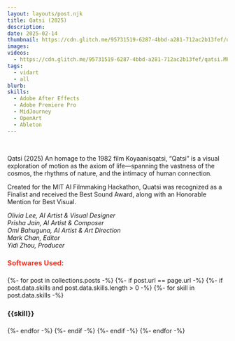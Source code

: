 ```yaml
---
layout: layouts/post.njk
title: Qatsi (2025)
description: 
date: 2025-02-14
thumbnail: https://cdn.glitch.me/95731519-6287-4bbd-a281-712ac2b13fef/qatsi.jpg?v=1741321562146
images: 
videos:
  - https://cdn.glitch.me/95731519-6287-4bbd-a281-712ac2b13fef/qatsi.MP4?v=1741321564471
tags: 
  - vidart 
  - all
blurb:
skills:
  - Adobe After Effects
  - Adobe Premiere Pro
  - MidJourney
  - OpenArt
  - Ableton
---
```

 <br>
 <div class="cont">
   <p class="desc">
     Qatsi (2025)
An homage to the 1982 film Koyaanisqatsi, “Qatsi” is a visual exploration of motion as the axiom of life—spanning the vastness of the cosmos, the rhythms of nature, and the intimacy of human connection. 
    </p>
<p class="desc">
  Created for the MIT AI Filmmaking Hackathon, Quatsi was recognized as a Finalist and received the Best Sound Award, along with an Honorable Mention for Best Visual.</p>
  <p class="desc">
    <i>
  Olivia Lee, AI Artist & Visual Designer<br>
  Prisha Jain, AI Artist & Composer<br>
  Omi Bahuguna, AI Artist & Art Direction<br>
  Mark Chan, Editor<br>
  Yidi Zhou, Producer </i>
  </p>
 </div>
<div class="skill-list">       
  <h4 style="font-size: 1rem;color: #fe2f20;">Softwares Used:</h4> 
      <div class="skills">   
    {%- for post in collections.posts -%}
  {%- if post.url == page.url -%}
    {%- if post.data.skills and post.data.skills.length > 0 -%}
      {%- for skill in post.data.skills -%}
        <h4 style="font-size: 1rem;"> {{skill}} </h4> 
      {%- endfor -%}
    {%- endif -%}
  {%- endif -%}
{%- endfor -%}  
    </div> 
  </div>
  